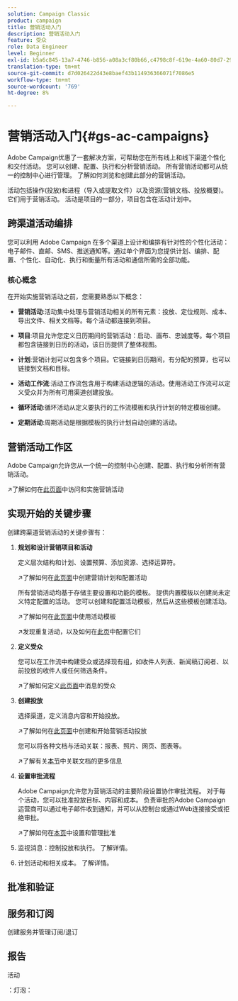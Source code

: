 ```yaml
---
solution: Campaign Classic
product: campaign
title: 营销活动入门
description: 营销活动入门
feature: 受众
role: Data Engineer
level: Beginner
exl-id: b5a6c845-13a7-4746-b856-a08a3cf80b66,c4798c8f-619e-4a60-80d7-29b9e4c61168
translation-type: tm+mt
source-git-commit: d7d026422d43e8baef43b114936366071f7086e5
workflow-type: tm+mt
source-wordcount: '769'
ht-degree: 8%

---
```


# 营销活动入门{#gs-ac-campaigns}

Adobe Campaign优惠了一套解决方案，可帮助您在所有线上和线下渠道个性化和交付活动。 您可以创建、配置、执行和分析营销活动。 所有营销活动都可从统一的控制中心进行管理。 了解如何浏览和创建此部分的营销活动。

活动包括操作(投放)和进程（导入或提取文件）以及资源(营销文档、投放概要)。 它们用于营销活动。 活动是项目的一部分，项目包含在活动计划中。

## 跨渠道活动编排

您可以利用 Adobe Campaign 在多个渠道上设计和编排有针对性的个性化活动：电子邮件、直邮、SMS、推送通知等。通过单个界面为您提供计划、编排、配置、个性化、自动化、执行和衡量所有活动和通信所需的全部功能。

### 核心概念

在开始实施营销活动之前，您需要熟悉以下概念：

* **营销活动**:活动集中处理与营销活动相关的所有元素：投放、定位规则、成本、导出文件、相关文档等。每个活动都连接到项目。

* **项目**:项目允许您定义日历期间的营销活动：启动、画布、忠诚度等。每个项目都包含链接到日历的活动，该日历提供了整体视图。

* **计划**:营销计划可以包含多个项目。它链接到日历期间，有分配的预算，也可以链接到文档和目标。

* **活动工作流**:活动工作流包含用于构建活动逻辑的活动。使用活动工作流可以定义受众并为所有可用渠道创建投放。

* **循环活动**:循环活动从定义要执行的工作流模板和执行计划的特定模板创建。

* **定期活动**:周期活动是根据模板的执行计划自动创建的活动。

## 营销活动工作区

Adobe Campaign允许您从一个统一的控制中心创建、配置、执行和分析所有营销活动。

:arrow_upper_right:了解如何在[此页面](https://experienceleague.adobe.com/docs/campaign-classic/using/orchestrating-campaigns/about-marketing-campaigns/accessing-marketing-campaigns.html?lang=en#orchestrating-campaigns)中访问和实施营销活动


## 实现开始的关键步骤

创建跨渠道营销活动的关键步骤有：

1. **规划和设计营销项目和活动**

   定义层次结构和计划、设置预算、添加资源、选择运算符。

   :arrow_upper_right:了解如何在[此页面](https://experienceleague.adobe.com/docs/campaign-classic/using/orchestrating-campaigns/orchestrate-campaigns/setting-up-marketing-campaigns.html?lang=en#creating-plan-and-program-hierarchy)中创建营销计划和配置活动

   所有营销活动均基于存储主要设置和功能的模板。 提供内置模板以创建尚未定义特定配置的活动。 您可以创建和配置活动模板，然后从这些模板创建活动。

   :arrow_upper_right:了解如何在[此页面](https://experienceleague.adobe.com/docs/campaign-classic/using/orchestrating-campaigns/orchestrate-campaigns/marketing-campaign-templates.html?lang=en#orchestrating-campaigns)中使用活动模板

   :arrow_upper_right:发现重复活动，以及如何在[此页](https://experienceleague.adobe.com/docs/campaign-classic/using/orchestrating-campaigns/orchestrate-campaigns/setting-up-marketing-campaigns.html?lang=en#recurring-and-periodic-campaigns)中配置它们

1. **定义受众**

   您可以在工作流中构建受众或选择现有组，如收件人列表、新闻稿订阅者、以前投放的收件人或任何筛选条件。

   :arrow_upper_right:了解如何定义[此页面](https://experienceleague.adobe.com/docs/campaign-classic/using/orchestrating-campaigns/orchestrate-campaigns/marketing-campaign-target.html?lang=en#orchestrating-campaigns)中消息的受众

1. **创建投放**

   选择渠道，定义消息内容和开始投放。

   :arrow_upper_right:了解如何在[此页面](https://experienceleague.adobe.com/docs/campaign-classic/using/orchestrating-campaigns/orchestrate-campaigns/marketing-campaign-deliveries.html?lang=en#creating-deliveries)中创建和开始营销活动投放

   您可以将各种文档与活动关联：报表、照片、网页、图表等。

   :arrow_upper_right:了解有关[本节](https://experienceleague.adobe.com/docs/campaign-classic/using/orchestrating-campaigns/orchestrate-campaigns/marketing-campaign-assets.html?lang=en#adding-documents)中关联文档的更多信息

1. **设置审批流程**

   Adobe Campaign允许您为营销活动的主要阶段设置协作审批流程。 对于每个活动，您可以批准投放目标、内容和成本。 负责审批的Adobe Campaign运营商可以通过电子邮件收到通知，并可以从控制台或通过Web连接接受或拒绝审批。

   :arrow_upper_right:了解如何在[本页](https://experienceleague.adobe.com/docs/campaign-classic/using/orchestrating-campaigns/orchestrate-campaigns/marketing-campaign-approval.html?lang=en#orchestrating-campaigns)中设置和管理批准


1. 监视消息：控制投放和执行。 了解详情。

1. 计划活动和相关成本。 了解详情。

## 批准和验证


## 服务和订阅

创建服务并管理订阅/退订

## 报告

活动

：灯泡：

